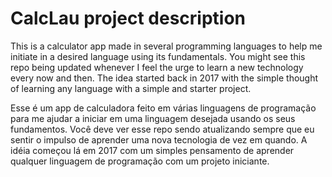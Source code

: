 # CalcLau project description
This is a calculator app made in several programming languages to help me initiate in a desired language using its fundamentals. You might see this repo being updated whenever I feel the urge to learn a new technology every now and then. The idea started back in 2017 with the simple thought of learning any language with a simple and starter project.


Esse é um app de calculadora feito em várias linguagens de programação para me ajudar a iniciar em uma linguagem desejada usando os seus fundamentos. Você deve ver esse repo sendo atualizando sempre que eu sentir o impulso de aprender uma nova tecnologia de vez em quando. A idéia começou lá em 2017 com um simples pensamento de aprender qualquer linguagem de programação com um projeto iniciante.
